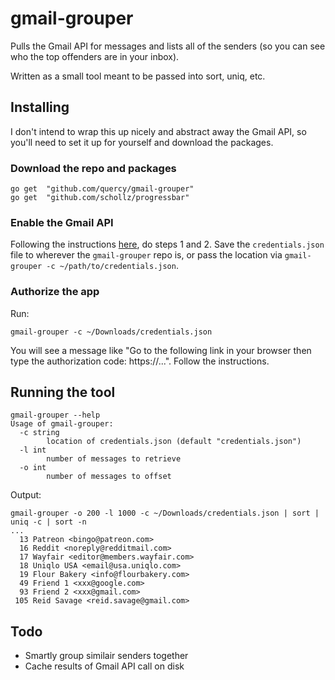 # gmail-grouper
Pulls the Gmail API for messages and lists all of the senders (so you can see who the top offenders are in your inbox).

Written as a small tool meant to be passed into sort, uniq, etc.

## Installing
I don't intend to wrap this up nicely and abstract away the Gmail API, so you'll need to set it up for yourself and download the packages.

### Download the repo and packages

```
go get	"github.com/quercy/gmail-grouper"
go get	"github.com/schollz/progressbar"
```

### Enable the Gmail API 
Following the instructions [here](https://developers.google.com/gmail/api/quickstart/go), do steps 1 and 2. Save the `credentials.json` file to wherever the `gmail-grouper` repo is, or pass the location via `gmail-grouper -c ~/path/to/credentials.json`.

### Authorize the app
Run:
```
gmail-grouper -c ~/Downloads/credentials.json
```
You will see a message like "Go to the following link in your browser then type the authorization code: https://...". Follow the instructions.

## Running the tool

```
gmail-grouper --help                                                    
Usage of gmail-grouper:
  -c string
        location of credentials.json (default "credentials.json")
  -l int
        number of messages to retrieve
  -o int
        number of messages to offset
```

Output:
```
gmail-grouper -o 200 -l 1000 -c ~/Downloads/credentials.json | sort | uniq -c | sort -n
...
  13 Patreon <bingo@patreon.com>
  16 Reddit <noreply@redditmail.com>
  17 Wayfair <editor@members.wayfair.com>
  18 Uniqlo USA <email@usa.uniqlo.com>
  19 Flour Bakery <info@flourbakery.com>
  49 Friend 1 <xxx@google.com>
  93 Friend 2 <xxx@gmail.com>
 105 Reid Savage <reid.savage@gmail.com>
```

## Todo
* Smartly group similair senders together
* Cache results of Gmail API call on disk